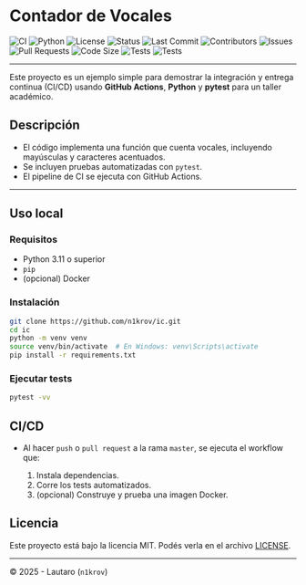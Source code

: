 # Contador de Vocales

![CI](https://github.com/n1krov/ci/actions/workflows/ci.yml/badge.svg)
![Python](https://img.shields.io/badge/python-3.11%2B-blue)
![License](https://img.shields.io/github/license/n1krov/ci)
![Status](https://img.shields.io/badge/status-active-brightgreen)
![Last Commit](https://img.shields.io/github/last-commit/n1krov/ci)
![Contributors](https://img.shields.io/github/contributors/n1krov/ci)
![Issues](https://img.shields.io/github/issues/n1krov/ci)
![Pull Requests](https://img.shields.io/github/issues-pr/n1krov/ci)
![Code Size](https://img.shields.io/github/languages/code-size/n1krov/ci)
![Tests](https://img.shields.io/badge/tests-passed-brightgreen)
![Tests](https://img.shields.io/badge/tests-100%25-brightgreen)

<imagen del proyecto>


---

Este proyecto es un ejemplo simple para demostrar la integración y entrega continua (CI/CD) usando **GitHub Actions**, **Python** y **pytest** para un taller académico.

## Descripción

- El código implementa una función que cuenta vocales, incluyendo mayúsculas y caracteres acentuados.
- Se incluyen pruebas automatizadas con `pytest`.
- El pipeline de CI se ejecuta con GitHub Actions.

---

## Uso local

### Requisitos

- Python 3.11 o superior
- `pip`
- (opcional) Docker

### Instalación

```bash
git clone https://github.com/n1krov/ic.git
cd ic
python -m venv venv
source venv/bin/activate  # En Windows: venv\Scripts\activate
pip install -r requirements.txt
````

### Ejecutar tests

```bash
pytest -vv
```

## CI/CD

* Al hacer `push` o `pull request` a la rama `master`, se ejecuta el workflow que:

  1. Instala dependencias.
  2. Corre los tests automatizados.
  3. (opcional) Construye y prueba una imagen Docker.


## Licencia

Este proyecto está bajo la licencia MIT. Podés verla en el archivo [LICENSE](LICENSE).

---

© 2025 - Lautaro (`n1krov`)

